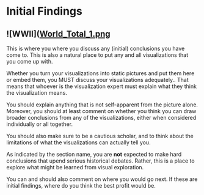 # Initial Findings



![WWII]([World_Total_1.png](https://postimg.cc/image/or9dkjftz/)
---


This is where you where you discuss any (initial) conclusions you have come to. This is also a natural place to put any and all visualizations that you come up with.

Whether you turn your visualizations into static pictures and put them here or embed them, you MUST discuss your visualizations adequately.. That means that whoever is the visualization expert must explain what they think the visualization means.

You should explain anything that is not self-apparent from the picture alone. Moreover, you should at least comment on whether you think you can draw broader conclusions from any of the visualizations, either when considered individually or all together.

You should also make sure to be a cautious scholar, and to think about the limitations of what the visualizations can actually tell you.

As indicated by the section name, you are **not** expected to make hard conclusions that upend serious historical debates. Rather, this is a place to explore what might be learned from visual exploration.

You can and should also comment on where you would go next. If these are initial findings, where do you think the best profit would be.
